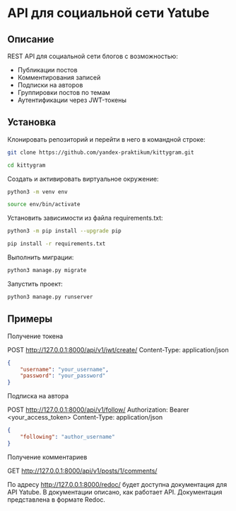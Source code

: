 #  API для социальной сети Yatube

## Описание
REST API для социальной сети блогов с возможностью:
- Публикации постов
- Комментирования записей
- Подписки на авторов
- Группировки постов по темам
- Аутентификации через JWT-токены

## Установка

Клонировать репозиторий и перейти в него в командной строке:
```bash
git clone https://github.com/yandex-praktikum/kittygram.git
```
```bash
cd kittygram
```
Создать и активировать виртуальное окружение:

```bash
python3 -m venv env
```
```bash
source env/bin/activate
```
Установить зависимости из файла requirements.txt:
```bash
python3 -m pip install --upgrade pip
```
```bash
pip install -r requirements.txt
```
Выполнить миграции:
```bash
python3 manage.py migrate
```
Запустить проект:
```bash
python3 manage.py runserver
```

## Примеры
Получение токена

POST http://127.0.0.1:8000/api/v1/jwt/create/
Content-Type: application/json
```json
{
    "username": "your_username",
    "password": "your_password"
}
```

Подписка на автора

POST http://127.0.0.1:8000/api/v1/follow/
Authorization: Bearer <your_access_token>
Content-Type: application/json
```json 
{
    "following": "author_username"
}
```

Получение комментариев

GET http://127.0.0.1:8000/api/v1/posts/1/comments/

По адресу http://127.0.0.1:8000/redoc/ будет доступна документация для API Yatube. В документации описано, как работает API. Документация представлена в формате Redoc.